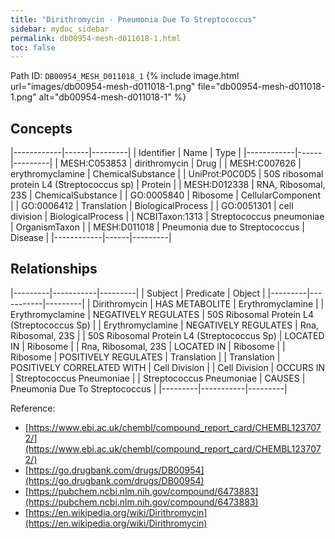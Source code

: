 ```yaml
---
title: "Dirithromycin - Pneumonia Due To Streptococcus"
sidebar: mydoc_sidebar
permalink: db00954-mesh-d011018-1.html
toc: false 
---
```



Path ID: `DB00954_MESH_D011018_1`
{% include image.html url="images/db00954-mesh-d011018-1.png" file="db00954-mesh-d011018-1.png" alt="db00954-mesh-d011018-1" %}

## Concepts

|------------|------|---------|
| Identifier | Name | Type    |
|------------|------|---------|
| MESH:C053853 | dirithromycin | Drug |
| MESH:C007626 | erythromyclamine | ChemicalSubstance |
| UniProt:P0C0D5 | 50S ribosomal protein L4 (Streptococcus sp) | Protein |
| MESH:D012338 | RNA, Ribosomal, 23S | ChemicalSubstance |
| GO:0005840 | Ribosome | CellularComponent |
| GO:0006412 | Translation | BiologicalProcess |
| GO:0051301 | cell division | BiologicalProcess |
| NCBITaxon:1313 | Streptococcus pneumoniae | OrganismTaxon |
| MESH:D011018 | Pneumonia due to Streptococcus | Disease |
|------------|------|---------|

## Relationships

|---------|-----------|---------|
| Subject | Predicate | Object  |
|---------|-----------|---------|
| Dirithromycin | HAS METABOLITE | Erythromyclamine |
| Erythromyclamine | NEGATIVELY REGULATES | 50S Ribosomal Protein L4 (Streptococcus Sp) |
| Erythromyclamine | NEGATIVELY REGULATES | Rna, Ribosomal, 23S |
| 50S Ribosomal Protein L4 (Streptococcus Sp) | LOCATED IN | Ribosome |
| Rna, Ribosomal, 23S | LOCATED IN | Ribosome |
| Ribosome | POSITIVELY REGULATES | Translation |
| Translation | POSITIVELY CORRELATED WITH | Cell Division |
| Cell Division | OCCURS IN | Streptococcus Pneumoniae |
| Streptococcus Pneumoniae | CAUSES | Pneumonia Due To Streptococcus |
|---------|-----------|---------|

Reference: 
  - [https://www.ebi.ac.uk/chembl/compound_report_card/CHEMBL1237072/](https://www.ebi.ac.uk/chembl/compound_report_card/CHEMBL1237072/)
  - [https://go.drugbank.com/drugs/DB00954](https://go.drugbank.com/drugs/DB00954)
  - [https://pubchem.ncbi.nlm.nih.gov/compound/6473883](https://pubchem.ncbi.nlm.nih.gov/compound/6473883)
  - [https://en.wikipedia.org/wiki/Dirithromycin](https://en.wikipedia.org/wiki/Dirithromycin)
